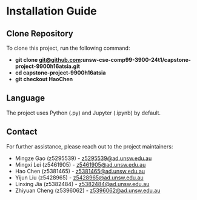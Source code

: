 # Installation Guide

## Clone Repository
To clone this project, run the following command:
- **git clone git@github.com:unsw-cse-comp99-3900-24t1/capstone-project-9900h16atsia.git**
- **cd capstone-project-9900h16atsia**
- **git checkout HaoChen**

## Language
The project uses Python (.py) and Jupyter (.ipynb) by default.

## Contact
For further assistance, please reach out to the project maintainers:
- Mingze Gao (z5295539) - z5295539@ad.unsw.edu.au
- Mingxi Lei (z5461905) - z5461905@ad.unsw.edu.au
- Hao Chen (z5381465) - z5381465@ad.unsw.edu.au
- Yijun Liu (z5428965) - z5428965@ad.unsw.edu.au
- Linxing Jia (z5382484) - z5382484@ad.unsw.edu.au
- Zhiyuan Cheng (z5396062) - z5396062@ad.unsw.edu.au
